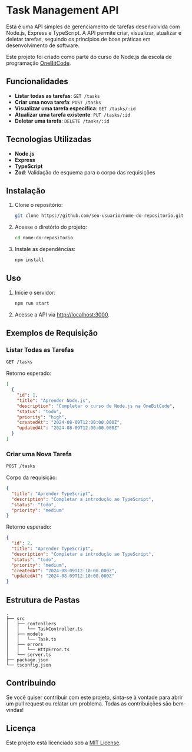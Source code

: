 # Task Management API

Esta é uma API simples de gerenciamento de tarefas desenvolvida com Node.js, Express e TypeScript. A API permite criar, visualizar, atualizar e deletar tarefas, seguindo os princípios de boas práticas em desenvolvimento de software.

Este projeto foi criado como parte do curso de Node.js da escola de programação [OneBitCode](https://onebitcode.com).

## Funcionalidades

- **Listar todas as tarefas**: `GET /tasks`
- **Criar uma nova tarefa**: `POST /tasks`
- **Visualizar uma tarefa específica**: `GET /tasks/:id`
- **Atualizar uma tarefa existente**: `PUT /tasks/:id`
- **Deletar uma tarefa**: `DELETE /tasks/:id`

## Tecnologias Utilizadas

- **Node.js**
- **Express**
- **TypeScript**
- **Zod**: Validação de esquema para o corpo das requisições

## Instalação

1. Clone o repositório:
   ```bash
   git clone https://github.com/seu-usuario/nome-do-repositorio.git
   ```
2. Acesse o diretório do projeto:
   ```bash
   cd nome-do-repositorio
   ```
3. Instale as dependências:
   ```bash
   npm install
   ```

## Uso

1. Inicie o servidor:
   ```bash
   npm run start
   ```
2. Acesse a API via [http://localhost:3000](http://localhost:3000).

## Exemplos de Requisição

### Listar Todas as Tarefas

```bash
GET /tasks
```

Retorno esperado:

```json
[
  {
    "id": 1,
    "title": "Aprender Node.js",
    "description": "Completar o curso de Node.js na OneBitCode",
    "status": "todo",
    "priority": "high",
    "createdAt": "2024-08-09T12:00:00.000Z",
    "updatedAt": "2024-08-09T12:00:00.000Z"
  }
]
```

### Criar uma Nova Tarefa

```bash
POST /tasks
```

Corpo da requisição:

```json
{
  "title": "Aprender TypeScript",
  "description": "Completar a introdução ao TypeScript",
  "status": "todo",
  "priority": "medium"
}
```

Retorno esperado:

```json
{
  "id": 2,
  "title": "Aprender TypeScript",
  "description": "Completar a introdução ao TypeScript",
  "status": "todo",
  "priority": "medium",
  "createdAt": "2024-08-09T12:10:00.000Z",
  "updatedAt": "2024-08-09T12:10:00.000Z"
}
```

## Estrutura de Pastas

```
.
├── src
│   ├── controllers
│   │   └── TaskController.ts
│   ├── models
│   │   └── Task.ts
│   ├── errors
│   │   └── HttpError.ts
│   └── server.ts
├── package.json
└── tsconfig.json
```

## Contribuindo

Se você quiser contribuir com este projeto, sinta-se à vontade para abrir um pull request ou relatar um problema. Todas as contribuições são bem-vindas!

## Licença

Este projeto está licenciado sob a [MIT License](LICENSE).
